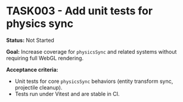 # TASK003 - Add unit tests for physics sync

**Status:** Not Started

**Goal:** Increase coverage for `physicsSync` and related systems without requiring full WebGL rendering.

**Acceptance criteria:**

- Unit tests for core `physicsSync` behaviors (entity transform sync, projectile cleanup).
- Tests run under Vitest and are stable in CI.
